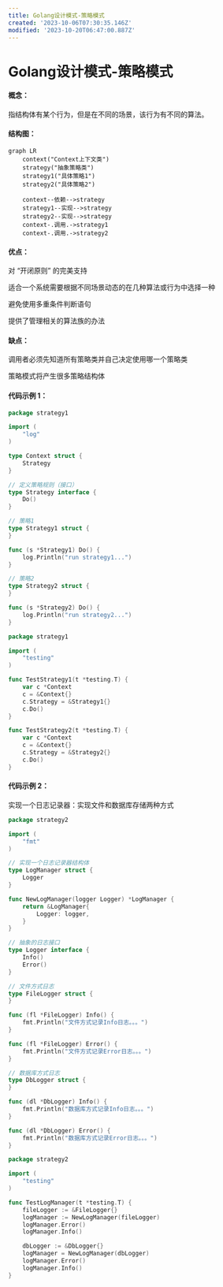 ```yaml
---
title: Golang设计模式-策略模式
created: '2023-10-06T07:30:35.146Z'
modified: '2023-10-20T06:47:00.887Z'
---
```


# Golang设计模式-策略模式

#### 概念：
指结构体有某个行为，但是在不同的场景，该行为有不同的算法。

#### 结构图：
```mermaid
graph LR
    context("Context上下文类")
    strategy("抽象策略类")
    strategy1("具体策略1")
    strategy2("具体策略2")

    context--依赖-->strategy
    strategy1--实现-->strategy
    strategy2--实现-->strategy
    context-.调用.->strategy1
    context-.调用.->strategy2
```

#### 优点：
对 “开闭原则” 的完美支持

适合一个系统需要根据不同场景动态的在几种算法或行为中选择一种

避免使用多重条件判断语句

提供了管理相关的算法族的办法

#### 缺点：
调用者必须先知道所有策略类并自己决定使用哪一个策略类

策略模式将产生很多策略结构体

#### 代码示例 1：
```go
package strategy1

import (
	"log"
)

type Context struct {
	Strategy
}

// 定义策略规则（接口）
type Strategy interface {
	Do()
}

// 策略1
type Strategy1 struct {
}

func (s *Strategy1) Do() {
	log.Println("run strategy1...")
}

// 策略2
type Strategy2 struct {
}

func (s *Strategy2) Do() {
	log.Println("run strategy2...")
}
```

```go
package strategy1

import (
	"testing"
)

func TestStrategy1(t *testing.T) {
	var c *Context
	c = &Context{}
	c.Strategy = &Strategy1{}
	c.Do()
}

func TestStrategy2(t *testing.T) {
	var c *Context
	c = &Context{}
	c.Strategy = &Strategy2{}
	c.Do()
}
```

#### 代码示例 2：

实现一个日志记录器：实现文件和数据库存储两种方式
```go
package strategy2

import (
	"fmt"
)

// 实现一个日志记录器结构体
type LogManager struct {
	Logger
}

func NewLogManager(logger Logger) *LogManager {
	return &LogManager{
		Logger: logger,
	}
}

// 抽象的日志接口
type Logger interface {
	Info()
	Error()
}

// 文件方式日志
type FileLogger struct {
}

func (fl *FileLogger) Info() {
	fmt.Println("文件方式记录Info日志。。。")
}

func (fl *FileLogger) Error() {
	fmt.Println("文件方式记录Error日志。。。")
}

// 数据库方式日志
type DbLogger struct {
}

func (dl *DbLogger) Info() {
	fmt.Println("数据库方式记录Info日志。。。")
}

func (dl *DbLogger) Error() {
	fmt.Println("数据库方式记录Error日志。。。")
}
```

```go
package strategy2

import (
	"testing"
)

func TestLogManager(t *testing.T) {
	fileLogger := &FileLogger{}
	logManager := NewLogManager(fileLogger)
	logManager.Error()
	logManager.Info()

	dbLogger := &DbLogger{}
	logManager = NewLogManager(dbLogger)
	logManager.Error()
	logManager.Info()
}
```


